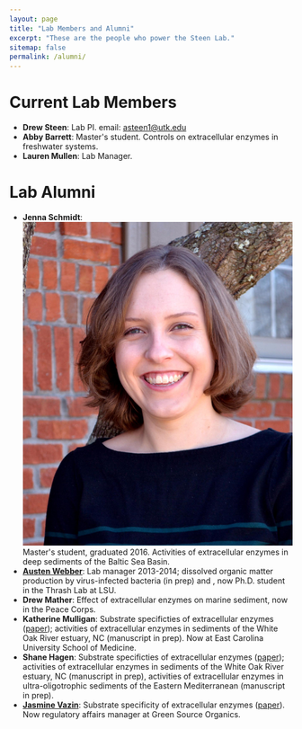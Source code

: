 ```yaml
---
layout: page
title: "Lab Members and Alumni"
excerpt: "These are the people who power the Steen Lab."
sitemap: false
permalink: /alumni/
---
```


# Current Lab Members

* **Drew Steen**: Lab PI. email: [asteen1@utk.edu](mailto:asteen1@utk.edu "email") 
* **Abby Barrett**: Master's student. Controls on extracellular enzymes in freshwater systems.
* **Lauren Mullen**: Lab Manager.

# Lab Alumni

* **Jenna Schmidt**: ![Jenna Schmidt](/images/jenna_schmidt.jpeg "Jenna Schmidt, MS 2016")Master's student, graduated 2016. Activities of extracellular enzymes in deep sediments of the Baltic Sea Basin. 
* [**Austen Webber**](http:///thethrashlab.com/people/): Lab manager 2013-2014; dissolved organic matter production by virus-infected bacteria (in prep) and , now Ph.D. student in the Thrash Lab at LSU.
* **Drew Mather**: Effect of extracellular enzymes on marine sediment, now in the Peace Corps.
* **Katherine Mulligan**: Substrate specificties of extracellular enzymes ([paper](http://www.int-res.com/abstracts/ame/v75/n3/p271-281/)); activities of extracellular enzymes in sediments of the White Oak River estuary, NC (manuscript in prep). Now at East Carolina University School of Medicine. 
* **Shane Hagen**: Substrate specificties of extracellular enzymes ([paper](http://www.int-res.com/abstracts/ame/v75/n3/p271-281/)); activities of extracellular enzymes in sediments of the White Oak River estuary, NC (manuscript in prep), activities of extracellular enzymes in ultra-oligotrophic sediments of the Eastern Mediterranean (manuscript in prep).
* [**Jasmine Vazin**](https://www.linkedin.com/in/jasmine-vazin-132b7988?authType=NAME_SEARCH&authToken=30Ag&locale=en_US&srchid=29965761474818106796&srchindex=1&srchtotal=1&trk=vsrp_people_res_name&trkInfo=VSRPsearchId%3A29965761474818106796%2CVSRPtargetId%3A313440374%2CVSRPcmpt%3Aprimary%2CVSRPnm%3Atrue%2CauthType%3ANAME_SEARCH): Substrate specificity of extracellular enzymes ([paper](http://www.int-res.com/abstracts/ame/v75/n3/p271-281/)). Now regulatory affairs manager at Green Source Organics. 




